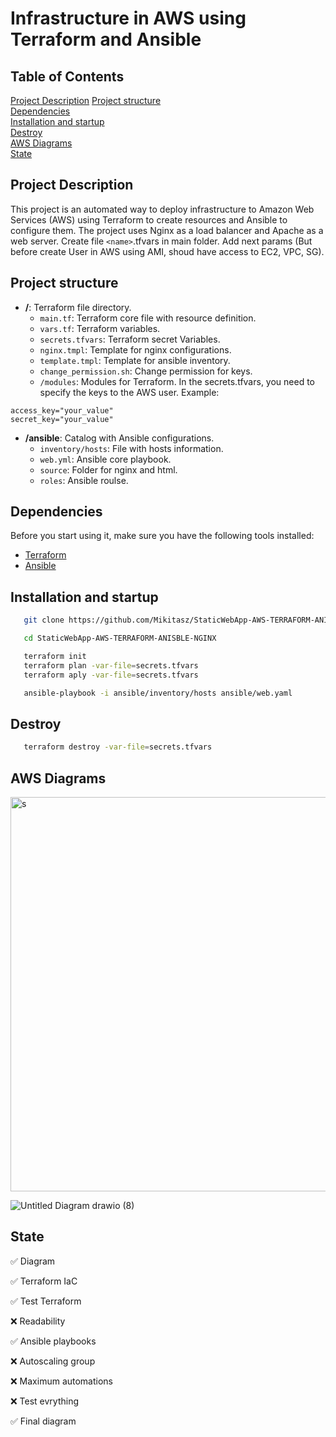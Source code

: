 # Infrastructure in AWS using Terraform and Ansible
## Table of Contents  
[Project Description](https://github.com/Mikitasz/StaticWebApp-AWS-TERRAFORM-ANISBLE-NGINX/blob/master/README.md#project-description)
[Project structure](https://github.com/Mikitasz/StaticWebApp-AWS-TERRAFORM-ANISBLE-NGINX/blob/master/README.md#project-structure)  
[Dependencies](https://github.com/Mikitasz/StaticWebApp-AWS-TERRAFORM-ANISBLE-NGINX/blob/master/README.md#dependencies)  
[Installation and startup](https://github.com/Mikitasz/StaticWebApp-AWS-TERRAFORM-ANISBLE-NGINX/blob/master/README.md#installation-and-startup)  
[Destroy](https://github.com/Mikitasz/StaticWebApp-AWS-TERRAFORM-ANISBLE-NGINX/blob/master/README.md#destroy)  
[AWS Diagrams](https://github.com/Mikitasz/StaticWebApp-AWS-TERRAFORM-ANISBLE-NGINX/blob/master/README.md#aws-diagrams)  
[State](https://github.com/Mikitasz/StaticWebApp-AWS-TERRAFORM-ANISBLE-NGINX/blob/master/README.md#state)  

## Project Description
This project is an automated way to deploy infrastructure to Amazon Web Services (AWS) using Terraform to create resources and Ansible to configure them. The project uses Nginx as a load balancer and Apache as a web server.
Create file `<name>`.tfvars in main folder. Add next params (But before create User in AWS using AMI, shoud have access to EC2, VPC, SG).
## Project structure

- **/**: Terraform file directory.
  - `main.tf`: Terraform core file with resource definition.
  - `vars.tf`: Terraform variables.
  - `secrets.tfvars`: Terraform secret Variables.
  - `nginx.tmpl`: Template for nginx configurations.
  - `template.tmpl`: Template for ansible inventory.
  - `change_permission.sh`: Change permission for keys.
  - `/modules`: Modules for Terraform.
In the secrets.tfvars, you need to specify the keys to the AWS user.
Example:
```
access_key="your_value"
secret_key="your_value"
```

- **/ansible**: Catalog with Ansible configurations.
  - `inventory/hosts`: File with hosts information.
  - `web.yml`: Ansible core playbook.
  - `source`: Folder for nginx and html.
  - `roles`: Ansible roulse.
  
## Dependencies

Before you start using it, make sure you have the following tools installed:

- [Terraform](https://www.terraform.io/)
- [Ansible](https://www.ansible.com/)


## Installation and startup

```bash
   git clone https://github.com/Mikitasz/StaticWebApp-AWS-TERRAFORM-ANISBLE-NGINX
```
```bash
   cd StaticWebApp-AWS-TERRAFORM-ANISBLE-NGINX
```
```bash
   terraform init
   terraform plan -var-file=secrets.tfvars
   terraform aply -var-file=secrets.tfvars
```

```bash
   ansible-playbook -i ansible/inventory/hosts ansible/web.yaml 
```
## Destroy
```bash
   terraform destroy -var-file=secrets.tfvars
```

## AWS Diagrams














<img width="631" alt="s" src="https://github.com/Mikitasz/StaticWebApp-AWS-TERRAFORM-ANISBLE-NGINX/assets/94795099/24133ce8-8594-4b13-8260-8134d0e65389">

![Untitled Diagram drawio (8)](https://github.com/Mikitasz/StaticWebApp-AWS-TERRAFORM-ANISBLE-NGINX/assets/94795099/b256735d-f08f-4a0a-becf-343687a3d2aa)



## State

✅ Diagram

✅ Terraform IaC

✅ Test Terraform

❌ Readability

✅ Ansible playbooks

❌ Autoscaling group

❌ Maximum automations

❌ Test evrything

✅ Final diagram
